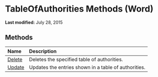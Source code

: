 
# TableOfAuthorities Methods (Word)

 **Last modified:** July 28, 2015


## Methods



|**Name**|**Description**|
|:-----|:-----|
| [Delete](2e9fb187-a897-e2c5-378e-3762bce2fe5e.md)|Deletes the specified table of authorities.|
| [Update](705254de-8872-5a20-540e-15bf916b41c5.md)|Updates the entries shown in a table of authorities.|

